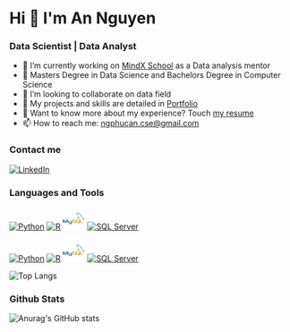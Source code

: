 # Hi 👋 I'm An Nguyen

### Data Scientist | Data Analyst

- 🔭 I’m currently working on [MindX School](https://mindx.edu.vn/) as a Data analysis mentor 
- 🌱 Masters Degree in Data Science and Bachelors Degree in Computer Science
- 👯 I’m looking to collaborate on data field
- 🤔 My projects and skills are detailed in [Portfolio](https://portfolio-annguyen96.vercel.app/)
- 💬 Want to know more about my experience? Touch [my resume](https://drive.google.com/file/d/16Kez9meo8LeiOZEjUGBNo_jZYIfNfIvE/view)
- 📫 How to reach me: ngphucan.cse@gmail.com

### Contact me
[<img alt="LinkedIn" width="40px" src="https://cdn1.iconfinder.com/data/icons/logotypes/32/circle-linkedin-512.png" />](https://www.linkedin.com/in/ngphucan/)

### Languages and Tools
[<img alt="Python" width="40px" src="https://upload.wikimedia.org/wikipedia/commons/1/1f/Python_logo_01.svg" />](https://www.python.org/)
[<img alt="R" width="40px" src="https://upload.wikimedia.org/wikipedia/commons/thumb/1/1b/R_logo.svg/2560px-R_logo.svg.png" />](https://www.r-project.org/)
[<img alt="MySQL" width="40px" src="https://raw.githubusercontent.com/devicons/devicon/master/icons/mysql/mysql-original-wordmark.svg" />](https://www.mysql.com/)
[<img alt="SQL Server" width="40px" src="https://camo.githubusercontent.com/42dfd0950d93092d82d677877fe87d5bab1e2acccc1110bf0f9dd755988ccb7e/68747470733a2f2f7777772e7376677265706f2e636f6d2f73686f772f3330333232392f6d6963726f736f66742d73716c2d7365727665722d6c6f676f2e737667" />](https://www.microsoft.com/en-us/sql-server/sql-server-downloads)

[<img alt="Python" width="40px" src="https://upload.wikimedia.org/wikipedia/commons/1/1f/Python_logo_01.svg" />]()
[<img alt="R" width="40px" src="https://upload.wikimedia.org/wikipedia/commons/thumb/1/1b/R_logo.svg/2560px-R_logo.svg.png" />]()
[<img alt="MySQL" width="40px" src="https://raw.githubusercontent.com/devicons/devicon/master/icons/mysql/mysql-original-wordmark.svg" />]()
[<img alt="SQL Server" width="40px" src="https://camo.githubusercontent.com/42dfd0950d93092d82d677877fe87d5bab1e2acccc1110bf0f9dd755988ccb7e/68747470733a2f2f7777772e7376677265706f2e636f6d2f73686f772f3330333232392f6d6963726f736f66742d73716c2d7365727665722d6c6f676f2e737667" />]()

![Top Langs](https://github-readme-stats.vercel.app/api/top-langs/?username=AnNguyen96&layout=compact)

### Github Stats
![Anurag's GitHub stats](https://github-readme-stats.vercel.app/api?username=AnNguyen96&show_icons=true&theme=tokyonight)
